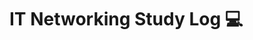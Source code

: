 # IT Networking Study Log 💻

<!--
COPY/PASTE SAMPLE:
## 2025-02-03
**Time Studied:** 1.5 hours  
**Focus:** Subnetting practice  
**Concepts Covered:**  
- CIDR notation  
- VLSM (Variable Length Subnet Masking)  
- Practice with /24, /26 subnets  

**Notes & Challenges:**  
- VLSM is tricky, especially calculating block sizes.  
- Need more exercises before moving to subnetting IPv6.  
-->
